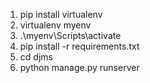 1. pip install virtualenv
2. virtualenv myenv
3. .\myenv\Scripts\activate
4. pip install -r requirements.txt
5. cd djms
6. python manage.py runserver
